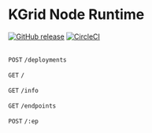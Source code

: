 # KGrid Node Runtime

[![GitHub release](https://img.shields.io/github/release/kgrid/kgrid-node-runtime.svg)](https://github.com/kgrid/kgrid-node-runtime/releases/)
[![CircleCI](https://circleci.com/gh/kgrid/kgrid-node-runtime.svg?style=svg)](https://circleci.com/gh/kgrid-lab/kgrid-node-runtime)

##

`POST`  `/deployments`

`GET`   `/`

`GET`   `/info`

`GET`   `/endpoints`

`POST`   `/:ep`
